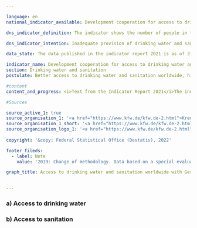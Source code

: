 ```yaml
---

language: en    
national_indicator_available: Development cooperation for access to drinking water and sanitation    

dns_indicator_definition: The indicator shows the number of people in the relevant reference year who obtained first-time or improved access to drinking water (6.2.a) and/or sanitation (6.2.b) as a direct result of German support.    

dns_indicator_intention: Inadequate provision of drinking water and sanitary facilities has far-reaching consequences for human nutrition and health.<br>The target of the German Government is that ten million people worldwide should, with German support, obtain access to drinking water and sanitation each year up to 2030. This target has now been further refined, and now six million people worldwide are to obtain access to drinking water with German support each year until 2030, while four million people in the world are to obtain access to sanitation each year with German support.    

data_state: The data published in the indicator report 2021 is as of 31.12.2020. The data shown on the DNS-Online-Platform is updated regularly, so that more current data may be available online than published in the indicator report 2021.    

indicator_name: Development cooperation for access to drinking water and sanitation    
section: Drinking water and sanitation    
postulate: Better access to drinking water and sanitation worldwide, higher (safer) quality    

#content     
content_and_progress: <i>Text from the Indicator Report 2021</i>The indicator is based on data from the Kreditanstalt für Wiederaufbau (KfW) and only measures the number of people reached through its support. Measures taken by other parties, such as the Deutsche Gesellschaft für Internationale Zusammenarbeit (GIZ), Länder and private aid agencies, are not taken into account. The indicator is based exclusively on the planned scope of new funding commitments for drinking water and sanitation projects at the time of submission of the programme proposal to the Federal Ministry for Economic Cooperation and Development. The KfW assesses the number of people who, following completion of the construction projects, will have obtained first-time or improved access to drinking water and sanitation or will be able to benefit from the constructed facilities. Whether people are actually reached cannot be estimated in practice until the infrastructure has become operational, and this is not what the indicator shows. Since a person may obtain first-time or improved access to both drinking water and sanitation, double counting is possible between the two indicators and between two years.<br>The funding granted by the KfW comprises grants and loans financed from the federal budget and funds raised in the financial markets. The recipients are generally developing and emerging countries, which means that this indicator is related to indicator 17.1 – official development assistance as a proportion of gross national income.<br>In 2019 the data collection method was revised. Whereas the indicator previously counted people who were reached either directly, e.g. by domestic connections, or indirectly, e.g. the entire population of a country supported by a sectoral reform programme, it now covers only those people who are reached directly. In 2017, for instance, of the total of 28.6 million recorded beneficiaries, 9.5 million were reached indirectly. In 2018, 45.1 million out of a total of 60.3 million were indirect beneficiaries. In 2017 and 2018 the indirectly reached target group represented 33.2% and 74.8% respectively of the total number of beneficiaries. Another change lies in the fact that the figure is based only on the proportion of beneficiaries who have been reached by German-funded share of measures. Contributions made by other donors and the efforts of the host country itself are not counted. Similarly, no consideration is given to energy-efficiency measures, improvements to operational processes or renewals of pumping stations, since these do not lead directly to improved access for the target group.<br>In recent years, the planned numbers of people who were to obtain access to drinking water and sanitation with German support have always been above the target of ten million. Under the revised methodology, the planned numbers of people who were to obtain first-time or improved access in 2019 were about 14.3 million for drinking water and 6.1 million for wastewater and sanitation.<br>The commitments made by the KfW with regard to drinking water and sanitation rose by 26.0% from 2012 to 2018 to more than EUR 1 billion. By contrast with the commitments, disbursements have steadily declined since 2015 to the most recent figure of EUR 424.9 million. One of the main reasons for this lies in the time lag between commitments and payments.    

#Sources    

source_active_1: true
source_organisation_1: '<a href="https://www.kfw.de/kfw.de-2.html">Kreditanstalt für Wiederaufbau (KfW)</a>'
source_organisation_1_short: '<a href="https://www.kfw.de/kfw.de-2.html">Kreditanstalt für Wiederaufbau (KfW)</a>'
source_organisation_logo_1: '<a href="https://www.kfw.de/kfw.de-2.html"><img src="ttps://g205sdgs.github.io/sdg-indicators/public/logosEn/kfw.png" alt="Kreditanstalt für Wiederaufbau (KfW)" title=" Click here to visit the homepage of the organizationKreditanstalt für Wiederaufbau (KfW)" style="height:60px; width:148px; border: transparent"/></a>'
    
copyright: '&copy; Federal Statistical Office (Destatis), 2022'    

footer_fileds:
  - label: Note
    value: '2019: Change of methodology. Data based on a special evaluation.'    

graph_title: Access to drinking water and sanitation worldwide with German support    

    
---
```



<div>
  <div class="my-header">
    <h3>a) Access to drinking water
      </a>
    </h3>
  </div>
  <div class="my-header-note">
  </div>
</div>
<div>
  <div class="my-header">
    <h3>b) Access to sanitation
      </a>
    </h3>
  </div>
  <div class="my-header-note">
  </div>
</div>